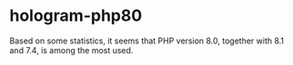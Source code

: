 # hologram-php80

Based on some statistics, it seems that PHP version 8.0, together with 8.1 and 7.4, is among the most used.
